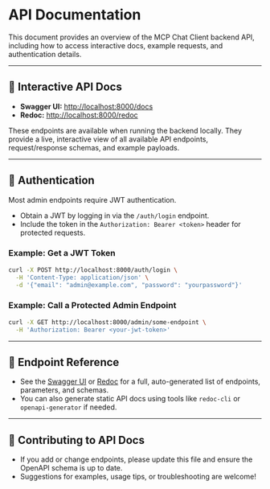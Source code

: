 # API Documentation

This document provides an overview of the MCP Chat Client backend API, including how to access interactive docs, example requests, and authentication details.

---

## 📖 Interactive API Docs

- **Swagger UI:** [http://localhost:8000/docs](http://localhost:8000/docs)
- **Redoc:** [http://localhost:8000/redoc](http://localhost:8000/redoc)

These endpoints are available when running the backend locally. They provide a live, interactive view of all available API endpoints, request/response schemas, and example payloads.

---

## 🔐 Authentication

Most admin endpoints require JWT authentication.

- Obtain a JWT by logging in via the `/auth/login` endpoint.
- Include the token in the `Authorization: Bearer <token>` header for protected requests.

### Example: Get a JWT Token
```bash
curl -X POST http://localhost:8000/auth/login \
  -H 'Content-Type: application/json' \
  -d '{"email": "admin@example.com", "password": "yourpassword"}'
```

### Example: Call a Protected Admin Endpoint
```bash
curl -X GET http://localhost:8000/admin/some-endpoint \
  -H 'Authorization: Bearer <your-jwt-token>'
```

---

## 📝 Endpoint Reference

- See the [Swagger UI](http://localhost:8000/docs) or [Redoc](http://localhost:8000/redoc) for a full, auto-generated list of endpoints, parameters, and schemas.
- You can also generate static API docs using tools like `redoc-cli` or `openapi-generator` if needed.

---

## 🚧 Contributing to API Docs

- If you add or change endpoints, please update this file and ensure the OpenAPI schema is up to date.
- Suggestions for examples, usage tips, or troubleshooting are welcome! 